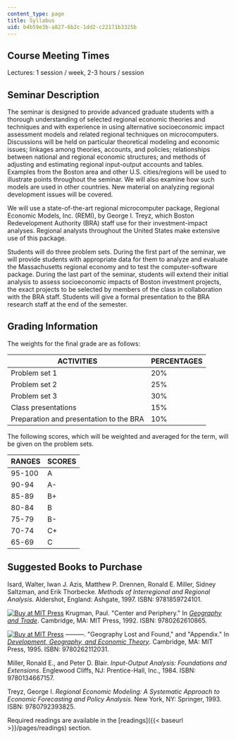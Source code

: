 ```yaml
---
content_type: page
title: Syllabus
uid: b4b59e3b-a827-6b2c-1dd2-c22171b3325b
---
```


Course Meeting Times
--------------------

Lectures: 1 session / week, 2-3 hours / session

Seminar Description
-------------------

The seminar is designed to provide advanced graduate students with a thorough understanding of selected regional economic theories and techniques and with experience in using alternative socioeconomic impact assessment models and related regional techniques on microcomputers. Discussions will be held on particular theoretical modeling and economic issues; linkages among theories, accounts, and policies; relationships between national and regional economic structures; and methods of adjusting and estimating regional input-output accounts and tables. Examples from the Boston area and other U.S. cities/regions will be used to illustrate points throughout the seminar. We will also examine how such models are used in other countries. New material on analyzing regional development issues will be covered.

We will use a state-of-the-art regional microcomputer package, Regional Economic Models, Inc. (REMI), by George I. Treyz, which Boston Redevelopment Authority (BRA) staff use for their investment-impact analyses. Regional analysts throughout the United States make extensive use of this package.

Students will do three problem sets. During the first part of the seminar, we will provide students with appropriate data for them to analyze and evaluate the Massachusetts regional economy and to test the computer-software package. During the last part of the seminar, students will extend their initial analysis to assess socioeconomic impacts of Boston investment projects, the exact projects to be selected by members of the class in collaboration with the BRA staff. Students will give a formal presentation to the BRA research staff at the end of the semester.

Grading Information
-------------------

The weights for the final grade are as follows:

| ACTIVITIES | PERCENTAGES |
| --- | --- |
| Problem set 1 | 20% |
| Problem set 2 | 25% |
| Problem set 3 | 30% |
| Class presentations | 15% |
| Preparation and presentation to the BRA | 10% 

The following scores, which will be weighted and averaged for the term, will be given on the problem sets.

| RANGES | SCORES |
| --- | --- |
| 95-100 | A |
| 90-94 | A- |
| 85-89 | B+ |
| 80-84 | B |
| 75-79 | B- |
| 70-74 | C+ |
| 65-69 | C 

Suggested Books to Purchase
---------------------------

Isard, Walter, Iwan J. Azis, Matthew P. Drennen, Ronald E. Miller, Sidney Saltzman, and Erik Thorbecke. _Methods of Interregional and Regional Analysis_. Aldershot, England: Ashgate, 1997. ISBN: 9781859724101.

[![Buy at MIT Press](/images/mp_logo.gif)](https://mitpress.mit.edu/9780262610865) Krugman, Paul. "Center and Periphery." In [_Geography and Trade_](https://mitpress.mit.edu/9780262610865). Cambridge, MA: MIT Press, 1992. ISBN: 9780262610865.

[![Buy at MIT Press](/images/mp_logo.gif)](https://mitpress.mit.edu/9780262112031) ———. "Geography Lost and Found," and "Appendix." In [_Development, Geography, and Economic Theory_](https://mitpress.mit.edu/9780262112031). Cambridge, MA: MIT Press, 1995. ISBN: 9780262112031.

Miller, Ronald E., and Peter D. Blair. _Input-Output Analysis: Foundations and Extensions_. Englewood Cliffs, NJ: Prentice-Hall, Inc., 1984. ISBN: 9780134667157.

Treyz, George I. _Regional Economic Modeling: A Systematic Approach to Economic Forecasting and Policy Analysis_. New York, NY: Springer, 1993. ISBN: 9780792393825.

Required readings are available in the [readings]({{< baseurl >}}/pages/readings) section.